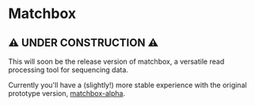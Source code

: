 # Matchbox

## ⚠️ UNDER CONSTRUCTION ⚠️

This will soon be the release version of matchbox, a versatile read processing tool for sequencing data. 

Currently you'll have a (slightly!) more stable experience with the original prototype version, [matchbox-alpha](https://github.com/jakob-schuster/matchbox-alpha).